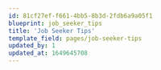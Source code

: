 ```yaml
---
id: 81cf27ef-f661-4bb5-8b3d-2fdb6a9a05f1
blueprint: job_seeker_tips
title: 'Job Seeker Tips'
template_field: pages/job-seeker-tips
updated_by: 1
updated_at: 1649645708
---
```

